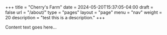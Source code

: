 +++
title = "Cherry's Farm"
date = 2024-05-20T15:37:05-04:00
draft = false
url = "/about/"
type = "pages"
layout = "page"
menu = "nav"
weight = 20
description = "test this is a description."
+++

Content text goes here...
